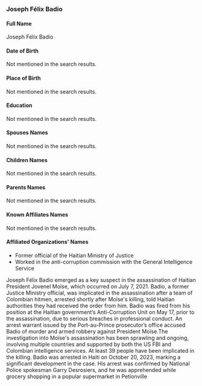 ### Joseph Félix Badio

#### Full Name

Joseph Félix Badio

#### Date of Birth

Not mentioned in the search results.

#### Place of Birth

Not mentioned in the search results.

#### Education

Not mentioned in the search results.

#### Spouses Names

Not mentioned in the search results.

#### Children Names

Not mentioned in the search results.

#### Parents Names

Not mentioned in the search results.

#### Known Affiliates Names

Not mentioned in the search results.

#### Affiliated Organizations' Names

- Former official of the Haitian Ministry of Justice
- Worked in the anti-corruption commission with the General Intelligence Service

Joseph Félix Badio emerged as a key suspect in the assassination of Haitian President Jovenel Moïse, which occurred on July 7, 2021. Badio, a former Justice Ministry official, was implicated in the assassination after a team of Colombian hitmen, arrested shortly after Moïse's killing, told Haitian authorities they had received the order from him. Badio was fired from his position at the Haitian government’s Anti-Corruption Unit on May 17, prior to the assassination, due to serious breaches in professional conduct. An arrest warrant issued by the Port-au-Prince prosecutor’s office accused Badio of murder and armed robbery against President Moïse.The investigation into Moïse's assassination has been sprawling and ongoing, involving multiple countries and supported by both the US FBI and Colombian intelligence services. At least 39 people have been implicated in the killing. Badio was arrested in Haiti on October 20, 2023, marking a significant development in the case. His arrest was confirmed by National Police spokesman Garry Desrosiers, and he was apprehended while grocery shopping in a popular supermarket in Petionville